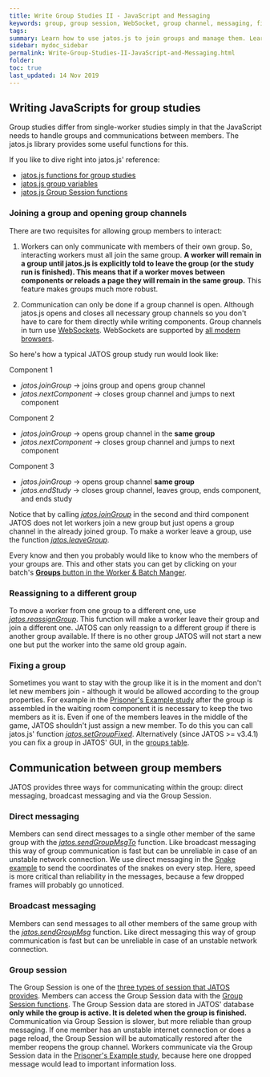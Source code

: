 ```yaml
---
title: Write Group Studies II - JavaScript and Messaging
keywords: group, group session, WebSocket, group channel, messaging, fixing
tags:
summary: Learn how to use jatos.js to join groups and manage them. Learn about the three different ways of sending messages within a group.
sidebar: mydoc_sidebar
permalink: Write-Group-Studies-II-JavaScript-and-Messaging.html
folder:
toc: true
last_updated: 14 Nov 2019
---
```


## Writing JavaScripts for group studies

Group studies differ from single-worker studies simply in that the JavaScript needs to handle groups and communications between members. The jatos.js library provides some useful functions for this.

If you like to dive right into jatos.js' reference:

* [jatos.js functions for group studies](jatos.js-Reference.html#functions-for-group-studies)
* [jatos.js group variables](jatos.js-Reference.html#group-variables)
* [jatos.js Group Session functions](jatos.js-Reference.html#functions-to-access-the-group-session)

### Joining a group and opening group channels

There are two requisites for allowing group members to interact:

1. Workers can only communicate with members of their own group. So, interacting workers must all join the same group. 
**A worker will remain in a group until jatos.js is explicitly told to leave the group (or the study run is finished). This means that if a worker moves between components or reloads a page they will remain in the same group.** This feature makes groups much more robust. 

1. Communication can only be done if a group channel is open. Although jatos.js opens and closes all necessary group channels so you don't have to care for them directly while writing components. Group channels in turn use [WebSockets](https://en.wikipedia.org/wiki/WebSocket). WebSockets are supported by [all modern browsers](http://caniuse.com/#feat=websockets). 

So here's how a typical JATOS group study run would look like:

Component 1

  * _jatos.joinGroup_ -> joins group and opens group channel
  * _jatos.nextComponent_ -> closes group channel and jumps to next component

Component 2

  * _jatos.joinGroup_ -> opens group channel in the **same group**
  * _jatos.nextComponent_ -> closes group channel and jumps to next component

Component 3

  * _jatos.joinGroup_ -> opens group channel **same group**
  * _jatos.endStudy_ -> closes group channel, leaves group, ends component, and ends study

Notice that by calling _[jatos.joinGroup](jatos.js-Reference.html#jatosjoingroupcallbacks)_ in the second and third component JATOS does not let workers join a new group but just  opens a group channel in the already joined group. To make a worker leave a group,  use the function [_jatos.leaveGroup_](jatos.js-Reference.html#jatosleavegroup).

Every know and then you probably would like to know who the members of your groups are. This and other stats you can get by clicking on your batch's [**Groups** button in the Worker & Batch Manger](/Run-your-Study-with-Worker-and-Batch-Manager.html#groups-since-v331).

### Reassigning to a different group

To move a worker from one group to a different one, use [_jatos.reassignGroup_](jatos.js-Reference.html#jatosreassigngroup). This function will make a worker leave their group and join a different one. JATOS can only reassign to a different group if there is another group available. If there is no other group JATOS will not start a new one but put the worker into the same old group again.  

### Fixing a group

Sometimes you want to stay with the group like it is in the moment and don't let new members join - although it would be allowed according to the group properties. For example in the [Prisoner's Example study](Example-Studies.html#prisoners-dilemma) after the group is assembled in the waiting room component it is necessary to keep the two members as it is. Even if one of the members leaves in the middle of the game, JATOS shouldn't just assign a new member. To do this you can call jatos.js' function [_jatos.setGroupFixed_](jatos.js-Reference.html#jatossetgroupfixed). Alternatively (since JATOS >= v3.4.1) you can fix a group in JATOS' GUI, in the [groups table](/Run-your-Study-with-Worker-and-Batch-Manager.html#groups-since-v331). 

## Communication between group members

JATOS provides three ways for communicating within the group: direct messaging, broadcast messaging and via the Group Session.

### Direct messaging
Members can send direct messages to a single other member of the same group with the [_jatos.sendGroupMsgTo_](jatos.js-Reference.html#jatossendgroupmsgto) function. Like broadcast messaging this way of group communication is fast but can be unreliable in case of an unstable network connection. We use direct messaging in the [Snake example](Example-Studies.html#snake) to send the coordinates of the snakes on every step. Here, speed is more critical than reliability in the messages, because a few dropped frames will probably go unnoticed. 

### Broadcast messaging
Members can send messages to all other members of the same group with the [_jatos.sendGroupMsg_](jatos.js-Reference.html#jatossendgroupmsgmsg) function. Like direct messaging this way of group communication is fast but can be unreliable in case of an unstable network connection.

### Group session
The Group Session is one of the [three types of session that JATOS provides](Session-Data-Three-Types.html). Members can access the Group Session data with the [Group Session functions](jatos.js-Reference.html#functions-to-access-the-group-session). The Group Session data are stored in JATOS' database **only while the group is active. It is deleted when the group is finished.** Communication via Group Session is slower, but more reliable than group messaging. If one member has an unstable internet connection or does a page reload, the Group Session will be automatically restored after the member reopens the group channel. Workers communicate via the Group Session data in the [Prisoner's Example study](Example-Studies.html#prisoners-dilemma), because here one dropped message would lead to important information loss.
